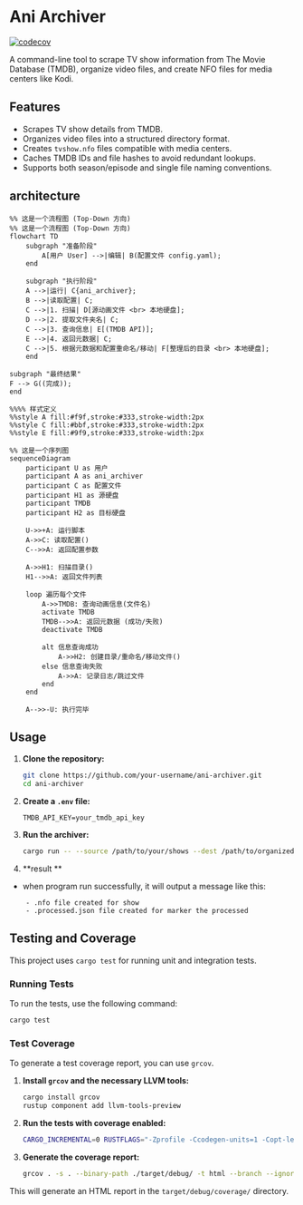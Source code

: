 # Ani Archiver

[![codecov](https://codecov.io/gh/LFlops/ani-archiver/branch/develop/graph/badge.svg)](https://codecov.io/gh/LFlops/ani-archiver)


A command-line tool to scrape TV show information from The Movie Database (TMDB), organize video files, and create NFO files for media centers like Kodi.

## Features

*   Scrapes TV show details from TMDB.
*   Organizes video files into a structured directory format.
*   Creates `tvshow.nfo` files compatible with media centers.
*   Caches TMDB IDs and file hashes to avoid redundant lookups.
*   Supports both season/episode and single file naming conventions.
## architecture 
```mermaid
%% 这是一个流程图 (Top-Down 方向)
%% 这是一个流程图 (Top-Down 方向)
flowchart TD
    subgraph "准备阶段"
        A[用户 User] -->|编辑| B(配置文件 config.yaml);
    end

    subgraph "执行阶段"
    A -->|运行| C{ani_archiver};
    B -->|读取配置| C;
    C -->|1. 扫描| D[源动画文件 <br> 本地硬盘];
    D -->|2. 提取文件夹名| C;
    C -->|3. 查询信息| E[(TMDB API)];
    E -->|4. 返回元数据| C;
    C -->|5. 根据元数据和配置重命名/移动| F[整理后的目录 <br> 本地硬盘];
    end

subgraph "最终结果"
F --> G((完成));
end

%%%% 样式定义
%%style A fill:#f9f,stroke:#333,stroke-width:2px
%%style C fill:#bbf,stroke:#333,stroke-width:2px
%%style E fill:#9f9,stroke:#333,stroke-width:2px
```

```mermaid
%% 这是一个序列图
sequenceDiagram
    participant U as 用户
    participant A as ani_archiver
    participant C as 配置文件
    participant H1 as 源硬盘
    participant TMDB
    participant H2 as 目标硬盘

    U->>+A: 运行脚本
    A->>C: 读取配置()
    C-->>A: 返回配置参数

    A->>H1: 扫描目录()
    H1-->>A: 返回文件列表

    loop 遍历每个文件
        A->>TMDB: 查询动画信息(文件名)
        activate TMDB
        TMDB-->>A: 返回元数据 (成功/失败)
        deactivate TMDB

        alt 信息查询成功
            A->>H2: 创建目录/重命名/移动文件()
        else 信息查询失败
            A->>A: 记录日志/跳过文件
        end
    end

    A-->>-U: 执行完毕
```
## Usage

1.  **Clone the repository:**
    ```bash
    git clone https://github.com/your-username/ani-archiver.git
    cd ani-archiver
    ```

2.  **Create a `.env` file:**
    ```
    TMDB_API_KEY=your_tmdb_api_key
    ```

3.  **Run the archiver:**
    ```bash
    cargo run -- --source /path/to/your/shows --dest /path/to/organized/shows
    ```
4. **result **
* when program run successfully, it will output a message like this:
```shell
    - .nfo file created for show
    - .processed.json file created for marker the processed
```
## Testing and Coverage

This project uses `cargo test` for running unit and integration tests.

### Running Tests

To run the tests, use the following command:

```bash
cargo test
```

### Test Coverage

To generate a test coverage report, you can use `grcov`.

1.  **Install `grcov` and the necessary LLVM tools:**
    ```bash
    cargo install grcov
    rustup component add llvm-tools-preview
    ```

2.  **Run the tests with coverage enabled:**
    ```bash
    CARGO_INCREMENTAL=0 RUSTFLAGS="-Zprofile -Ccodegen-units=1 -Copt-level=0 -Clink-dead-code -Coverflow-checks=off -Zpanic_abort_tests -Cpanic=abort" RUSTDOCFLAGS="-Cpanic=abort" cargo test
    ```

3.  **Generate the coverage report:**
    ```bash
    grcov . -s . --binary-path ./target/debug/ -t html --branch --ignore-not-existing -o ./target/debug/coverage/
    ```

This will generate an HTML report in the `target/debug/coverage/` directory.